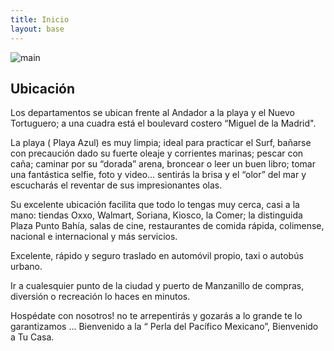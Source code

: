 ```yaml
---
title: Inicio
layout: base
---
```


![main](/assets/images/principal.jpeg)
## Ubicación

Los departamentos se ubican frente al Andador a la playa y el Nuevo Tortuguero; a una cuadra está el boulevard costero “Miguel de la Madrid".
  
La playa ( Playa Azul) es muy limpia;  ideal para practicar el Surf, bañarse con precaución dado su fuerte oleaje y corrientes marinas; pescar con caña; caminar por su “dorada” arena, broncear o leer un buen libro; tomar una fantástica selfie, foto y video... sentirás la brisa y el “olor” del mar y escucharás el reventar de sus impresionantes olas.  
  
Su excelente ubicación facilita que todo lo tengas muy cerca, casi a la mano: tiendas Oxxo, Walmart, Soriana, Kiosco, la Comer; la distinguida Plaza Punto Bahía, salas de cine, restaurantes de comida rápida, colimense, nacional e internacional y más servicios.  
  
Excelente, rápido y seguro traslado en automóvil propio, taxi o autobús urbano.  
  
Ir a cualesquier punto de la ciudad y puerto de Manzanillo de compras, diversión o recreación lo haces en minutos.  
  
Hospédate con nosotros! no te arrepentirás y gozarás a lo grande te lo garantizamos ... Bienvenido a la “ Perla del Pacífico Mexicano”, Bienvenido a Tu Casa.  


